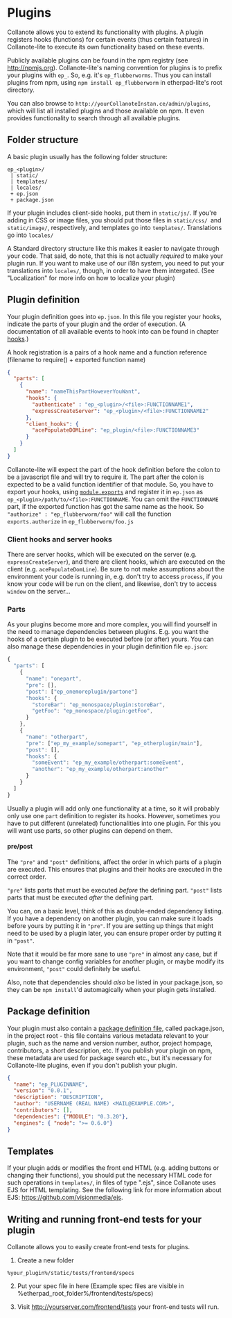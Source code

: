 # Plugins
Collanote allows you to extend its functionality with plugins. A plugin registers hooks (functions) for certain events (thus certain features) in Collanote-lite to execute its own functionality based on these events.

Publicly available plugins can be found in the npm registry (see <http://npmjs.org>). Collanote-lite's naming convention for plugins is to prefix your plugins with `ep_`. So, e.g. it's `ep_flubberworms`. Thus you can install plugins from npm, using `npm install ep_flubberworm` in etherpad-lite's root directory.

You can also browse to `http://yourCollanoteInstan.ce/admin/plugins`, which will list all installed plugins  and those available on npm. It even provides functionality to search through all available plugins.

## Folder structure
A basic plugin usually has the following folder structure:
```
ep_<plugin>/
 | static/
 | templates/
 | locales/
 + ep.json
 + package.json
```
If your plugin includes client-side hooks, put them in `static/js/`. If you're adding in CSS or image files, you should put those files in `static/css/ `and `static/image/`, respectively, and templates go into `templates/`. Translations go into `locales/`

A Standard directory structure like this makes it easier to navigate through your code. That said, do note, that this is not actually *required* to make your plugin run. If you want to make use of our i18n system, you need to put your translations into `locales/`, though, in order to have them intergated. (See "Localization" for more info on how to localize your plugin)

## Plugin definition
Your plugin definition goes into `ep.json`. In this file you register your hooks, indicate the parts of your plugin and the order of execution. (A documentation of all available events to hook into can be found in chapter [hooks](#all_hooks).)

A hook registration is a pairs of a hook name and a function reference (filename to require() + exported function name)

```json
{
  "parts": [
    {
      "name": "nameThisPartHoweverYouWant",
      "hooks": {
        "authenticate" : "ep_<plugin>/<file>:FUNCTIONNAME1",
        "expressCreateServer": "ep_<plugin>/<file>:FUNCTIONNAME2"
      },
      "client_hooks": {
        "acePopulateDOMLine": "ep_plugin/<file>:FUNCTIONNAME3"
      }
    }
  ]
}
```

Collanote-lite will expect the part of the hook definition before the colon to be a javascript file and will try to require it. The part after the colon is expected to be a valid function identifier of that module. So, you have to export your hooks, using [`module.exports`](http://nodejs.org/docs/latest/api/modules.html#modules_modules) and register it in `ep.json` as `ep_<plugin>/path/to/<file>:FUNCTIONNAME`.
You can omit the `FUNCTIONNAME` part, if the exported function has got the same name as the hook. So `"authorize" : "ep_flubberworm/foo"` will call the function `exports.authorize` in `ep_flubberworm/foo.js`

### Client hooks and server hooks
There are server hooks, which will be executed on the server (e.g. `expressCreateServer`), and there are client hooks, which are executed on the client (e.g. `acePopulateDomLine`). Be sure to not make assumptions about the environment your code is running in, e.g. don't try to access `process`, if you know your code will be run on the client, and likewise, don't try to access `window` on the server...

### Parts
As your plugins become more and more complex, you will find yourself in the need to manage dependencies between plugins. E.g. you want the hooks of a certain plugin to be executed before (or after) yours. You can also manage these dependencies in your plugin definition file `ep.json`:

```javascript
{
  "parts": [
    {
      "name": "onepart",
      "pre": [],
      "post": ["ep_onemoreplugin/partone"]
      "hooks": {
        "storeBar": "ep_monospace/plugin:storeBar",
        "getFoo": "ep_monospace/plugin:getFoo",
      }
    },
    {
      "name": "otherpart",
      "pre": ["ep_my_example/somepart", "ep_otherplugin/main"],
      "post": [],
      "hooks": {
        "someEvent": "ep_my_example/otherpart:someEvent",
        "another": "ep_my_example/otherpart:another"
      }
    }
  ]
}
```

Usually a plugin will add only one functionality at a time, so it will probably only use one `part` definition to register its hooks. However, sometimes you have to put different (unrelated) functionalities into one plugin. For this you will want use parts, so other plugins can depend on them.

#### pre/post
The `"pre"` and `"post"` definitions, affect the order in which parts of a plugin are executed. This ensures that plugins and their hooks are executed in the correct order.

`"pre"` lists parts that must be executed *before* the defining part. `"post"` lists parts that must be executed *after* the defining part.

You can, on a basic level, think of this as double-ended dependency listing. If you have a dependency on another plugin, you can make sure it loads before yours by putting it in `"pre"`. If you are setting up things that might need to be used by a plugin later, you can ensure proper order by putting it in `"post"`.

Note that it would be far more sane to use `"pre"` in almost any case, but if you want to change config variables for another plugin, or maybe modify its environment, `"post"` could definitely be useful.

Also, note that dependencies should *also* be listed in your package.json, so they can be `npm install`'d automagically when your plugin gets installed.

## Package definition
Your plugin must also contain a [package definition file](http://npmjs.org/doc/json.html), called package.json, in the project root - this file contains various metadata relevant to your plugin, such as the name and version number, author, project hompage, contributors, a short description, etc. If you publish your plugin on npm, these metadata are used for package search etc., but it's necessary for Collanote-lite plugins, even if you don't publish your plugin.

```json
{
  "name": "ep_PLUGINNAME",
  "version": "0.0.1",
  "description": "DESCRIPTION",
  "author": "USERNAME (REAL NAME) <MAIL@EXAMPLE.COM>",
  "contributors": [],
  "dependencies": {"MODULE": "0.3.20"},
  "engines": { "node": ">= 0.6.0"}
}
```

## Templates
If your plugin adds or modifies the front end HTML (e.g. adding buttons or changing their functions), you should put the necessary HTML code for such operations in `templates/`, in files of type ".ejs", since Collanote uses EJS for HTML templating. See the following link for more information about EJS: <https://github.com/visionmedia/ejs>.

## Writing and running front-end tests for your plugin

Collanote allows you to easily create front-end tests for plugins.  

1. Create a new folder
```
%your_plugin%/static/tests/frontend/specs
```
2. Put your spec file in here (Example spec files are visible in %etherpad_root_folder%/frontend/tests/specs)

3. Visit http://yourserver.com/frontend/tests your front-end tests will run.
